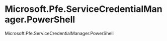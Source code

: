 # Microsoft.Pfe.ServiceCredentialManager.PowerShell
Microsoft.Pfe.ServiceCredentialManager.PowerShell
